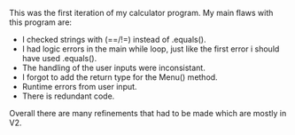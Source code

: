 This was the first iteration of my calculator program.
My main flaws with this program are:
- I checked strings with (==/!=) instead of .equals().
- I had logic errors in the main while loop, just like the first error i should have used .equals().
- The handling of the user inputs were inconsistant.
- I forgot to add the return type for the Menu() method.
- Runtime errors from user input.
- There is redundant code.

Overall there are many refinements that had to be made which are mostly in V2.
 
